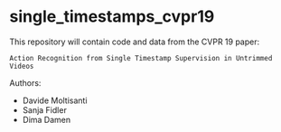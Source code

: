 # single_timestamps_cvpr19

This repository will contain code and data from the CVPR 19 paper:

```
Action Recognition from Single Timestamp Supervision in Untrimmed Videos
```

Authors:

- Davide Moltisanti
- Sanja Fidler
- Dima Damen
